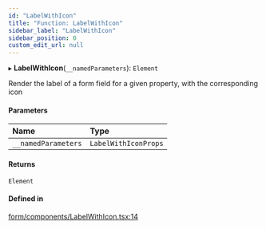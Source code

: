 ```yaml
---
id: "LabelWithIcon"
title: "Function: LabelWithIcon"
sidebar_label: "LabelWithIcon"
sidebar_position: 0
custom_edit_url: null
---
```


▸ **LabelWithIcon**(`__namedParameters`): `Element`

Render the label of a form field for a given property, with the corresponding
icon

#### Parameters

| Name | Type |
| :------ | :------ |
| `__namedParameters` | `LabelWithIconProps` |

#### Returns

`Element`

#### Defined in

[form/components/LabelWithIcon.tsx:14](https://github.com/Camberi/firecms/blob/2d60fba/src/form/components/LabelWithIcon.tsx#L14)
